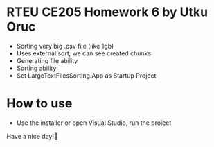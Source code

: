 # RTEU CE205 Homework 6 by Utku Oruc

- Sorting very big .csv file (like 1gb)
- Uses external sort, we can see created chunks
- Generating file ability
- Sorting ability
- Set LargeTextFilesSorting.App as Startup Project

# How to use
- Use the installer or open Visual Studio, run the project

Have a nice day!🎉